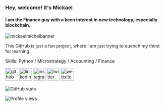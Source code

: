 ### Hey, welcome! It's Mickael
#### I am the Finance guy with a keen interest in new technology, especially blockchain.

![mickaelmichelbanner](http://clipart-library.com/new_gallery/35-358407_black-banner-png.png)

This GitHub is just a fun project, where I am just trying to quench my thirst for learning.

Skills: Python / Microstrategy / Accounting / Finance 



[<img src='https://cdn.jsdelivr.net/npm/simple-icons@3.0.1/icons/github.svg' alt='github' height='40'>](https://github.com/MickaelMichel)  [<img src='https://cdn.jsdelivr.net/npm/simple-icons@3.0.1/icons/linkedin.svg' alt='linkedin' height='40'>](https://www.linkedin.com/in/https://www.linkedin.com/in/mickaelmichel//)  [<img src='https://cdn.jsdelivr.net/npm/simple-icons@3.0.1/icons/instagram.svg' alt='instagram' height='40'>](https://www.instagram.com/mickael_a_michel/)  [<img src='https://cdn.jsdelivr.net/npm/simple-icons@3.0.1/icons/twitter.svg' alt='twitter' height='40'>](https://twitter.com/https://twitter.com/MickGuk)  [<img src='https://cdn.jsdelivr.net/npm/simple-icons@3.0.1/icons/icloud.svg' alt='website' height='40'>](www.mickaelmichel.com)  

![GitHub stats](https://github-readme-stats.vercel.app/api?username=MickaelMichel&show_icons=true)  

![Profile views](https://gpvc.arturio.dev/MickaelMichel)  
